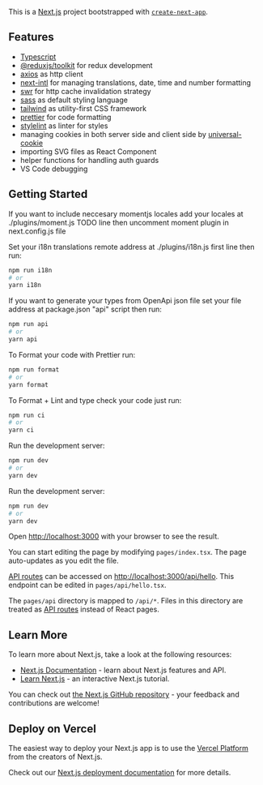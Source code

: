 This is a [Next.js](https://nextjs.org/) project bootstrapped with [`create-next-app`](https://github.com/vercel/next.js/tree/canary/packages/create-next-app).

## Features

- [Typescript](https://www.typescriptlang.org/)
- [@reduxjs/toolkit](https://redux-toolkit.js.org/) for redux development
- [axios](https://axios-http.com/) as http client
- [next-intl](https://github.com/amannn/next-intl) for managing translations, date, time and number formatting
- [swr](https://swr.vercel.app/) for http cache invalidation strategy
- [sass](https://sass-lang.com/) as default styling language
- [tailwind](https://tailwindcss.com/) as utility-first CSS framework
- [prettier](https://prettier.io/) for code formatting
- [stylelint](https://stylelint.io/) as linter for styles
- managing cookies in both server side and client side by [universal-cookie](https://github.com/reactivestack/cookies/tree/master/packages/universal-cookie)
- importing SVG files as React Component
- helper functions for handling auth guards
- VS Code debugging

## Getting Started

If you want to include neccesary momentjs locales add your locales at ./plugins/moment.js TODO line then uncomment moment plugin in next.config.js file

Set your i18n translations remote address at ./plugins/i18n.js first line then run:

```bash
npm run i18n
# or
yarn i18n
```

If you want to generate your types from OpenApi json file set your file address at package.json "api" script then run:

```bash
npm run api
# or
yarn api
```

To Format your code with Prettier run:

```bash
npm run format
# or
yarn format
```

To Format + Lint and type check your code just run:

```bash
npm run ci
# or
yarn ci
```

Run the development server:

```bash
npm run dev
# or
yarn dev
```

Run the development server:

```bash
npm run dev
# or
yarn dev
```

Open [http://localhost:3000](http://localhost:3000) with your browser to see the result.

You can start editing the page by modifying `pages/index.tsx`. The page auto-updates as you edit the file.

[API routes](https://nextjs.org/docs/api-routes/introduction) can be accessed on [http://localhost:3000/api/hello](http://localhost:3000/api/hello). This endpoint can be edited in `pages/api/hello.tsx`.

The `pages/api` directory is mapped to `/api/*`. Files in this directory are treated as [API routes](https://nextjs.org/docs/api-routes/introduction) instead of React pages.

## Learn More

To learn more about Next.js, take a look at the following resources:

- [Next.js Documentation](https://nextjs.org/docs) - learn about Next.js features and API.
- [Learn Next.js](https://nextjs.org/learn) - an interactive Next.js tutorial.

You can check out [the Next.js GitHub repository](https://github.com/vercel/next.js/) - your feedback and contributions are welcome!

## Deploy on Vercel

The easiest way to deploy your Next.js app is to use the [Vercel Platform](https://vercel.com/new?utm_medium=default-template&filter=next.js&utm_source=create-next-app&utm_campaign=create-next-app-readme) from the creators of Next.js.

Check out our [Next.js deployment documentation](https://nextjs.org/docs/deployment) for more details.
